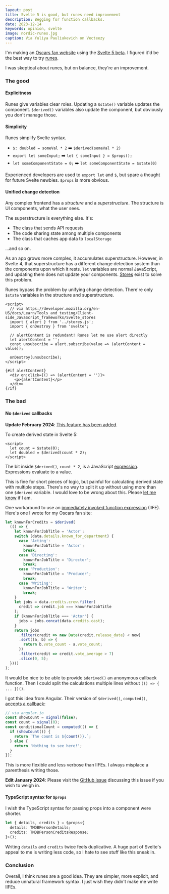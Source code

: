 ```yaml
---
layout: post
title: Svelte 5 is good, but runes need improvement
description: Begging for function callbacks.
date: 2023-12-14
keywords: opinion, svelte
image: nordic-runes.jpg
caption: Via Yuliya Pauliukevich on Vecteezy
---
```


I'm making an [Oscars fan website](https://github.com/nazariosoftwarellc/oscars.watch) using the [Svelte 5 beta](https://svelte-5-preview.vercel.app/docs/introduction). I figured it'd be the best way to try [runes][runeintro].

[runeintro]: https://svelte.dev/blog/runes

I was skeptical about runes, but on balance, they're an improvement.

### The good

#### Explicitness

Runes give variables clear roles. Updating a `$state()` variable updates the component. `$derived()` variables also update the component, but obviously you don't manage those.

#### Simplicity

Runes simplify Svelte syntax.

- `$: doubled = someVal * 2` ➡️ `$derived(someVal * 2)`
- `export let someInput;` ➡️ `let { someInput } = $props();`
- `let someComponentState = 0;` ➡️ `let someComponentState = $state(0)`

Experienced developers are used to `export let` and `$`, but spare a thought for future Svelte newbies. `$props` is more obvious.

#### Unified change detection

Any complex frontend has a _structure_ and a _superstructure_. The structure is UI components, what the user sees.

The superstructure is everything else. It's:

- The class that sends API requests
- The code sharing state among multiple components
- The class that caches app data to `localStorage`

...and so on.

As an app grows more complex, it accumulates superstructure. However, in Svelte 4, that superstructure has a different change detection system than the components upon which it rests. `let` variables are normal JavaScript, and updating them does not update your components. [Stores](https://developer.mozilla.org/en-US/docs/Learn/Tools_and_testing/Client-side_JavaScript_frameworks/Svelte_stores) exist to solve this problem.

Runes bypass the problem by unifying change detection. There're only `$state` variables in the structure and superstructure.

```svelte
<script>
  // via https://developer.mozilla.org/en-US/docs/Learn/Tools_and_testing/Client-side_JavaScript_frameworks/Svelte_stores
  import { alert } from '../stores.js';
  import { onDestroy } from 'svelte';

  // alertContent is redundant! Runes let me use alert directly
  let alertContent = '';
  const unsubscribe = alert.subscribe(value => (alertContent = value));

  onDestroy(unsubscribe);
</script>

{#if alertContent}
  <div on:click={() => (alertContent = '')}>
    <p>{alertContent}</p>
  </div>
{/if}
```

### The bad

#### No `$derived` callbacks

**Update February 2024**: [This feature has been added]({base}/blog/svelte-5-rune-derived-call).

To create derived state in Svelte 5:

```svelte
<script>
  let count = $state(0);
  let doubled = $derived(count * 2);
</script>
```

The bit inside `$derived()`, `count * 2`, is a JavaScript [expression](https://developer.mozilla.org/en-US/docs/Web/JavaScript/Guide/Expressions_and_Operators). Expressions evaluate to a value.

This is fine for short pieces of logic, but painful for calculating derived state with multiple steps. There's no way to split it up without using more than one `$derived` variable. I would love to be wrong about this. Please [let me know]({base}/contact) if I am.

<script>
  import {base} from '$app/paths';
</script>

One workaround to use an [immediately invoked function expression](https://developer.mozilla.org/en-US/docs/Glossary/IIFE) (IIFE). Here's one I wrote for my Oscars fan site:

```typescript
let knownForCredits = $derived(
  (() => {
    let knownForJobTitle = 'Actor';
    switch (data.details.known_for_department) {
      case 'Acting':
        knownForJobTitle = 'Actor';
        break;
      case 'Directing':
        knownForJobTitle = 'Director';
        break;
      case 'Production':
        knownForJobTitle = 'Producer';
        break;
      case 'Writing':
        knownForJobTitle = 'Writer';
        break;
    }
    let jobs = data.credits.crew.filter(
      credit => credit.job === knownForJobTitle
    );
    if (knownForJobTitle === 'Actor') {
      jobs = jobs.concat(data.credits.cast);
    }
    return jobs
      .filter(credit => new Date(credit.release_date) < now)
      .sort((a, b) => {
        return b.vote_count - a.vote_count;
      })
      .filter(credit => credit.vote_average > 7)
      .slice(0, 5);
  })()
);
```

It would be nice to be able to provide `$derived()` an anonymous callback function. Then I could split the calculations multiple lines without `(() => { ... })()`.

I got this idea from Angular. Their version of `$derived()`, `computed()`, [accepts a callback](https://angular.io/guide/signals#computed-signals):

```typescript
// via angular.io
const showCount = signal(false);
const count = signal(0);
const conditionalCount = computed(() => {
  if (showCount()) {
    return `The count is ${count()}.`;
  } else {
    return 'Nothing to see here!';
  }
});
```

This is more flexible and less verbose than IIFEs. I always misplace a parenthesis writing those.

**Edit January 2024**: Please visit the [GitHub issue](https://github.com/sveltejs/svelte/issues/9968) discussing this issue if you wish to weigh in.

#### TypeScript syntax for `$props`

I wish the TypeScript syntax for passing props into a component were shorter.

```typescript
let { details, credits } = $props<{
  details: TMDBPersonDetails;
  credits: TMDBPersonCreditsResponse;
}>();
```

Writing `details` and `credits` twice feels duplicative. A huge part of Svelte's appeal to me is writing less code, so I hate to see stuff like this sneak in.

### Conclusion

Overall, I think runes are a good idea. They are simpler, more explicit, and reduce unnatural framework syntax. I just wish they didn't make me write IIFEs.
